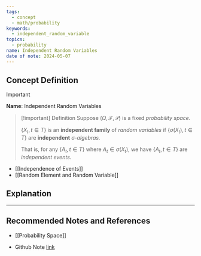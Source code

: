 ```yaml
---
tags:
  - concept
  - math/probability
keywords:
  - independent_random_variable
topics:
  - probability
name: Independent Random Variables
date of note: 2024-05-07
---
```


## Concept Definition

>[!important]
>**Name**:  Independent Random Variables


>[!important] Definition
>Suppose  $(\Omega, \mathscr{F}, \mathcal{P})$ is a fixed *probability space.* 
>
>$\{X_t, t \in T\}$ is an **independent family** of *random variables* if $\{\sigma(X_t),\, t \in T\}$ are **independent** *$\sigma$-algebras.*
>
>That is, for any $\left\{ A_{t}, t\in T \right\}$ where $A_{t} \in \sigma(X_{t})$, we have  $\left\{ A_{t}, t\in T \right\}$ are *independent events.*


- [[Independence of Events]]
- [[Random Element and Random Variable]]

## Explanation





-----------
##  Recommended Notes and References

- [[Probability Space]]

- Github Note [link](https://github.com/TianpeiLuke/SelfStudyNotes/tree/master/self-study/probability_and_measure_theory)
